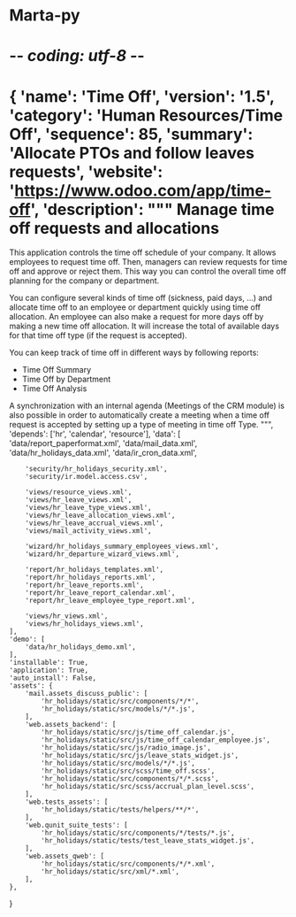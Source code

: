 # Marta-py
# -*- coding: utf-8 -*-

{
    'name': 'Time Off',
    'version': '1.5',
    'category': 'Human Resources/Time Off',
    'sequence': 85,
    'summary': 'Allocate PTOs and follow leaves requests',
    'website': 'https://www.odoo.com/app/time-off',
    'description': """
Manage time off requests and allocations
=====================================

This application controls the time off schedule of your company. It allows employees to request time off. Then, managers can review requests for time off and approve or reject them. This way you can control the overall time off planning for the company or department.

You can configure several kinds of time off (sickness, paid days, ...) and allocate time off to an employee or department quickly using time off allocation. An employee can also make a request for more days off by making a new time off allocation. It will increase the total of available days for that time off type (if the request is accepted).

You can keep track of time off in different ways by following reports:

* Time Off Summary
* Time Off by Department
* Time Off Analysis

A synchronization with an internal agenda (Meetings of the CRM module) is also possible in order to automatically create a meeting when a time off request is accepted by setting up a type of meeting in time off Type.
""",
    'depends': ['hr', 'calendar', 'resource'],
    'data': [
        'data/report_paperformat.xml',
        'data/mail_data.xml',
        'data/hr_holidays_data.xml',
        'data/ir_cron_data.xml',

        'security/hr_holidays_security.xml',
        'security/ir.model.access.csv',

        'views/resource_views.xml',
        'views/hr_leave_views.xml',
        'views/hr_leave_type_views.xml',
        'views/hr_leave_allocation_views.xml',
        'views/hr_leave_accrual_views.xml',
        'views/mail_activity_views.xml',

        'wizard/hr_holidays_summary_employees_views.xml',
        'wizard/hr_departure_wizard_views.xml',

        'report/hr_holidays_templates.xml',
        'report/hr_holidays_reports.xml',
        'report/hr_leave_reports.xml',
        'report/hr_leave_report_calendar.xml',
        'report/hr_leave_employee_type_report.xml',

        'views/hr_views.xml',
        'views/hr_holidays_views.xml',
    ],
    'demo': [
        'data/hr_holidays_demo.xml',
    ],
    'installable': True,
    'application': True,
    'auto_install': False,
    'assets': {
        'mail.assets_discuss_public': [
            'hr_holidays/static/src/components/*/*',
            'hr_holidays/static/src/models/*/*.js',
        ],
        'web.assets_backend': [
            'hr_holidays/static/src/js/time_off_calendar.js',
            'hr_holidays/static/src/js/time_off_calendar_employee.js',
            'hr_holidays/static/src/js/radio_image.js',
            'hr_holidays/static/src/js/leave_stats_widget.js',
            'hr_holidays/static/src/models/*/*.js',
            'hr_holidays/static/src/scss/time_off.scss',
            'hr_holidays/static/src/components/*/*.scss',
            'hr_holidays/static/src/scss/accrual_plan_level.scss',
        ],
        'web.tests_assets': [
            'hr_holidays/static/tests/helpers/**/*',
        ],
        'web.qunit_suite_tests': [
            'hr_holidays/static/src/components/*/tests/*.js',
            'hr_holidays/static/tests/test_leave_stats_widget.js',
        ],
        'web.assets_qweb': [
            'hr_holidays/static/src/components/*/*.xml',
            'hr_holidays/static/src/xml/*.xml',
        ],
    },
   
}
